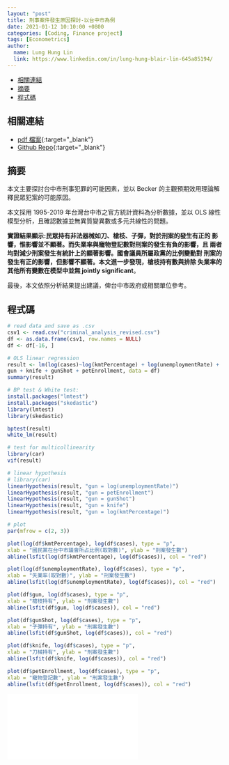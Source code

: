 ```yaml
---
layout: "post"
title: 刑事案件發生原因探討-以台中市為例
date: 2021-01-12 10:10:00 +0800
categories: [Coding, Finance project]
tags: [Econometrics]
author:
  name: Lung Hung Lin
  link: https://www.linkedin.com/in/lung-hung-blair-lin-645a85194/ 
---
```

- [相關連結](#相關連結)
- [摘要](#摘要)
- [程式碼](#程式碼)
  
## 相關連結
- [pdf 檔案](https://drive.google.com/file/d/1VEbc8okQFz2hjmAnMpmfHRpAFKrW-VPK/view?usp=sharing){:target="_blank"}
- [Github Repo](https://github.com/LLH07/Econometrics){:target="_blank"}
  
## 摘要
本文主要探討台中市刑事犯罪的可能因素，並以 Becker 的主觀預期效用理論解
釋民眾犯案的可能原因。

 本文採用 1995-2019 年台灣台中市之官方統計資料為分析數據，並以 OLS 線性
模型分析，且確認數據並無異質變異數或多元共線性的問題。

 **實證結果顯示:民眾持有非法器械如刀、槍枝、子彈，對於刑案的發生有正的
影響，惟影響並不顯著。而失業率與寵物登記數對刑案的發生有負的影響，且
兩者均對減少刑案發生有統計上的顯著影響。國會議員所屬政黨的比例變動對
刑案的發生有正的影響，但影響不顯著。本文進一步發現，槍枝持有數與排除
失業率的其他所有變數在模型中並無 jointly significant**。

 最後，本文依照分析結果提出建議，俾台中市政府或相關單位參考。

## 程式碼
```R
# read data and save as .csv
csv1 <- read.csv("criminal_analysis_revised.csv")
df <- as.data.frame(csv1, row.names = NULL)
df <- df[-16, ]

# OLS linear regression
result <- lm(log(cases)~log(kmtPercentage) + log(unemploymentRate) +
gun + knife + gunShot + petEnrollment, data = df)
summary(result)

# BP test & White test:
install.packages("lmtest")
install.packages("skedastic")
library(lmtest)
library(skedastic)

bptest(result)
white_lm(result)

# test for multicollinearity
library(car)
vif(result)

# linear hypothesis
# library(car)
linearHypothesis(result, "gun = log(unemploymentRate)")
linearHypothesis(result, "gun = petEnrollment")
linearHypothesis(result, "gun = gunShot")
linearHypothesis(result, "gun = knife")
linearHypothesis(result, "gun = log(kmtPercentage)")

# plot
par(mfrow = c(2, 3))

plot(log(df$kmtPercentage), log(df$cases), type = "p",
xlab = "國民黨在台中市議會所占比例(取對數)", ylab = "刑案發生數")
abline(lsfit(log(df$kmtPercentage), log(df$cases)), col = "red")

plot(log(df$unemploymentRate), log(df$cases), type = "p",
xlab = "失業率(取對數)", ylab = "刑案發生數")
abline(lsfit(log(df$unemploymentRate), log(df$cases)), col = "red")

plot(df$gun, log(df$cases), type = "p",
xlab = "槍枝持有", ylab = "刑案發生數")
abline(lsfit(df$gun, log(df$cases)), col = "red")

plot(df$gunShot, log(df$cases), type = "p",
xlab = "子彈持有", ylab = "刑案發生數")
abline(lsfit(df$gunShot, log(df$cases)), col = "red")

plot(df$knife, log(df$cases), type = "p",
xlab = "刀械持有", ylab = "刑案發生數")
abline(lsfit(df$knife, log(df$cases)), col = "red")

plot(df$petEnrollment, log(df$cases), type = "p",
xlab = "寵物登記數", ylab = "刑案發生數")
abline(lsfit(df$petEnrollment, log(df$cases)), col = "red")
```

<embed src="\tmp_articles\刑事案件發生原因探討-以台中市為例.pdf" type="application/pdf">